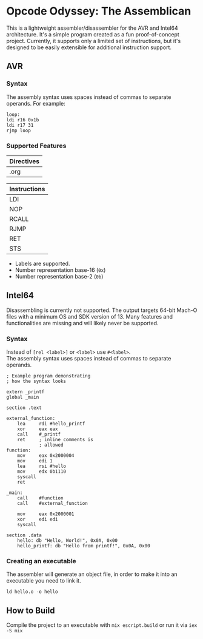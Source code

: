 # Opcode Odyssey: The Assemblican

This is a lightweight assembler/disassembler for the AVR and Intel64 architecture. It's a simple program created as a fun proof-of-concept project. Currently, it supports only a limited set of instructions, but it's designed to be easily extensible for additional instruction support.

## AVR
### Syntax

The assembly syntax uses spaces instead of commas to separate operands. For example:

```
loop:
ldi r16 0x1b
ldi r17 31
rjmp loop
```
### Supported Features
| Directives    | 
| ------------- |
| .org          |

| Instructions  | 
| ------------- |
| LDI           |
| NOP           |
| RCALL         |
| RJMP          |
| RET           |
| STS           |

- Labels are supported.
- Number representation base-16 (`0x`)
- Number representation base-2 (`0b`)

## Intel64
Disassembling is currently not supported. The output targets 64-bit Mach-O files with a minimum OS and SDK version of 13. Many features and functionalities are missing and will likely never be supported.

### Syntax
Instead of `[rel <label>]` or `<label>` use `#<label>`.   
The assembly syntax uses spaces instead of commas to separate operands.   

```
; Example program demonstrating
; how the syntax looks

extern _printf
global _main

section .text

external_function:
    lea     rdi #hello_printf   
    xor     eax eax             
    call    #_printf           
    ret     ; inline comments is
            ; allowed
function:
    mov     eax 0x2000004
    mov     edi 1
    lea     rsi #hello
    mov     edx 0b1110
    syscall
    ret

_main:
    call    #function
    call    #external_function

    mov     eax 0x2000001
    xor     edi edi
    syscall

section .data
    hello: db "Hello, World!", 0x0A, 0x00
    hello_printf: db "Hello from printf!", 0x0A, 0x00
```
### Creating an executable
The assembler will generate an object file, in order to make it into an executable you need to link it.
```
ld hello.o -o hello
```

## How to Build
Compile the project to an executable with `mix escript.build` or run it via `iex -S mix`
